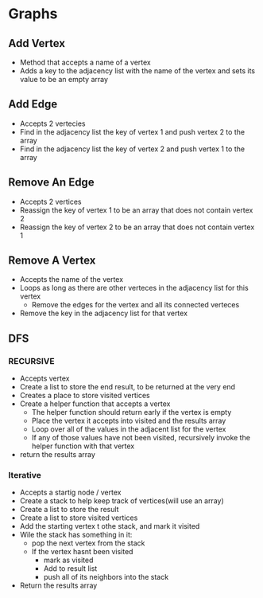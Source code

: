 # Graphs

## Add Vertex

- Method that accepts a name of a vertex
- Adds a key to the adjacency list with the name of the vertex and sets its value to be an empty array

## Add Edge

- Accepts 2 vertecies
- Find in the adjacency list the key of vertex 1 and push vertex 2 to the array
- Find in the adjacency list the key of vertex 2 and push vertex 1 to the array

## Remove An Edge

- Accepts 2 vertices
- Reassign the key of vertex 1 to be an array that does not contain vertex 2
- Reassign the key of vertex 2 to be an array that does not contain vertex 1

## Remove A Vertex

- Accepts the name of the vertex
- Loops as long as there are other verteces in the adjacency list for this vertex
  - Remove the edges for the vertex and all its connected verteces
- Remove the key in the adjacency list for that vertex

## DFS

### RECURSIVE

- Accepts vertex
- Create a list to store the end result, to be returned at the very end
- Creates a place to store visited vertices
- Create a helper function that accepts a vertex
  - The helper function should return early if the vertex is empty
  - Place the vertex it accepts into visited and the results array
  - Loop over all of the values in the adjacent list for the vertex
  - If any of those values have not been visited, recursively invoke the helper function with that vertex
- return the results array

### Iterative

- Accepts a startig node / vertex
- Create a stack to help keep track of vertices(will use an array)
- Create a list to store the result
- Create a list to store visited vertices
- Add the starting vertex t othe stack, and mark it visited
- Wile the stack has something in it:
  - pop the next vertex from the stack
  - If the vertex hasnt been visited
    - mark as visited
    - Add to result list
    - push all of its neighbors into the stack
- Return the results array
